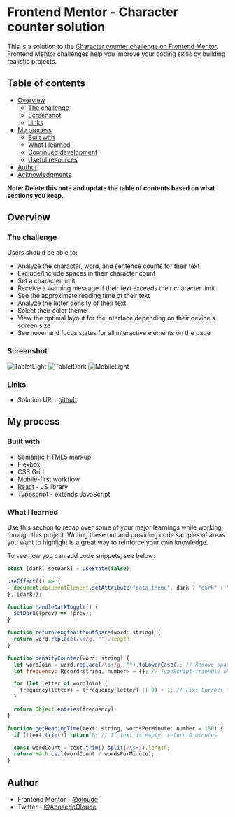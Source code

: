 # Frontend Mentor - Character counter solution

This is a solution to the [Character counter challenge on Frontend Mentor](https://www.frontendmentor.io/challenges/character-counter-znSgeWs_i6). Frontend Mentor challenges help you improve your coding skills by building realistic projects.

## Table of contents

- [Overview](#overview)
  - [The challenge](#the-challenge)
  - [Screenshot](#screenshot)
  - [Links](#links)
- [My process](#my-process)
  - [Built with](#built-with)
  - [What I learned](#what-i-learned)
  - [Continued development](#continued-development)
  - [Useful resources](#useful-resources)
- [Author](#author)
- [Acknowledgments](#acknowledgments)

**Note: Delete this note and update the table of contents based on what sections you keep.**

## Overview

### The challenge

Users should be able to:

- Analyze the character, word, and sentence counts for their text
- Exclude/Include spaces in their character count
- Set a character limit
- Receive a warning message if their text exceeds their character limit
- See the approximate reading time of their text
- Analyze the letter density of their text
- Select their color theme
- View the optimal layout for the interface depending on their device's screen size
- See hover and focus states for all interactive elements on the page

### Screenshot

![TabletLight](./public/characterCounter_TabletLight.png)
![TabletDark](./public/characterCounter_TabletDark.png)
![MobileLight](./public/characterCounter_MobileLight.png)

### Links

- Solution URL: [github](https://github.com/oloude)

## My process

### Built with

- Semantic HTML5 markup
- Flexbox
- CSS Grid
- Mobile-first workflow
- [React](https://reactjs.org/) - JS library
- [Typescript](https://www.typescriptlang.org/) - extends JavaScript

### What I learned

Use this section to recap over some of your major learnings while working through this project. Writing these out and providing code samples of areas you want to highlight is a great way to reinforce your own knowledge.

To see how you can add code snippets, see below:

```js
const [dark, setDark] = useState(false);

useEffect(() => {
  document.documentElement.setAttribute("data-theme", dark ? "dark" : "light");
}, [dark]);

function handleDarkToggle() {
  setDark((prev) => !prev);
}

function returnLengthWithoutSpace(word: string) {
  return word.replace(/\s/g, "").length;
}

function densityCounter(word: string) {
  let wordJoin = word.replace(/\s+/g, "").toLowerCase(); // Remove spaces correctly
  let frequency: Record<string, number> = {}; // TypeScript-friendly object

  for (let letter of wordJoin) {
    frequency[letter] = (frequency[letter] || 0) + 1; // Fix: Correct frequency calculation
  }

  return Object.entries(frequency);
}

function getReadingTime(text: string, wordsPerMinute: number = 150) {
  if (!text.trim()) return 0; // If text is empty, return 0 minutes

  const wordCount = text.trim().split(/\s+/).length;
  return Math.ceil(wordCount / wordsPerMinute);
}
```

## Author

- Frontend Mentor - [@oloude](https://www.frontendmentor.io/profile/oloude)
- Twitter - [@AbosedeOloude](https://www.twitter.com/abosedeoloude)
